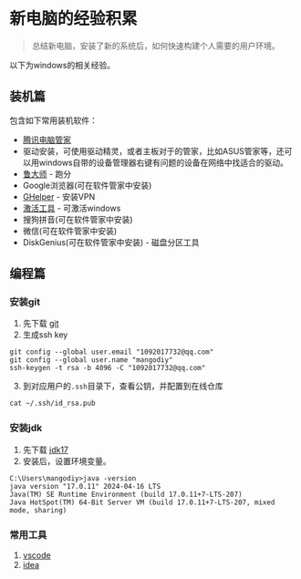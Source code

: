 # 新电脑的经验积累
> 总结新电脑，安装了新的系统后，如何快速构建个人需要的用户环境。

以下为windows的相关经验。
## 装机篇
包含如下常用装机软件：
* [腾讯电脑管家](https://guanjia.qq.com/page/product_download.html)
* 驱动安装，可使用驱动精灵，或者主板对于的管家，比如ASUS管家等，还可以用windows自带的设备管理器右键有问题的设备在网络中找适合的驱动。
* [鲁大师](https://www.ludashi.com/) - 跑分
* Google浏览器(可在软件管家中安装)
* [GHelper](https://d3.itmopcdn.com/down8/ghelper_v2.6.2_itmop.com.zip) - 安装VPN
* [激活工具](https://github.com/zbezj/HEU_KMS_Activator/releases) - 可激活windows
* 搜狗拼音(可在软件管家中安装)
* 微信(可在软件管家中安装)
* DiskGenius(可在软件管家中安装) - 磁盘分区工具



## 编程篇
### 安装git
1. 先下载 [git](https://git-scm.com/download/win)
2. 生成ssh key
``` shell
git config --global user.email "1092017732@qq.com"
git config --global user.name "mangodiy"
ssh-keygen -t rsa -b 4096 -C "1092017732@qq.com"
```
3. 到对应用户的`.ssh`目录下，查看公钥，并配置到在线仓库
``` shell
cat ~/.ssh/id_rsa.pub
```

### 安装jdk
1. 先下载 [jdk17](https://www.oracle.com/java/technologies/javase/jdk17-archive-downloads.html)
2. 安装后，设置环境变量。
``` shell
C:\Users\mangodiy>java -version
java version "17.0.11" 2024-04-16 LTS
Java(TM) SE Runtime Environment (build 17.0.11+7-LTS-207)
Java HotSpot(TM) 64-Bit Server VM (build 17.0.11+7-LTS-207, mixed mode, sharing)
```

### 常用工具
1. [vscode](https://code.visualstudio.com/)
2. [idea](https://www.jetbrains.com/idea/download/?section=windows)
